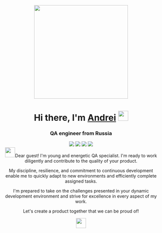<div id="header" align="center">
<img src="https://i.giphy.com/media/v1.Y2lkPTc5MGI3NjExYTV0Mnc4YnZ5cmlqbTE3NmFnOTg4ZG5oMzdkdXRwajNyZXJtOTQ1OSZlcD12MV9pbnRlcm5hbF9naWZfYnlfaWQmY3Q9Zw/ZmrLi7eC703u/giphy.gif" width="300"/>
</div>
<h1 align="center">Hi there, I'm <a href="https://spb.hh.ru/resume/16ea14f5ff0cce0b210039ed1f574530673261" target="_blank"> Andrei</a> 
<img src="https://github.com/blackcater/blackcater/raw/main/images/Hi.gif" height="32"/></h1>
<h3 align="center">QA engineer from Russia</h3>
<div align="center">
<a href="https://t.me/your_reflections_API" target="_blank" style="text-decoration: none;">
<img src="https://img.shields.io/badge/Telegram-24A1DE?style=for-the-badge&logo=Telegram&logoColor=FFFFFF"/>
</a>
<a href="https://wa.me/89811445303" target="_blank" style="text-decoration: none;">
<img src="https://img.shields.io/badge/WhatsApp-25D366?style=for-the-badge&logo=WhatsApp&logoColor=FFFFFF"/>
</a>
<a href="https://vk.com/id51118177" target="_blank" style="text-decoration: none;">
<img src="https://img.shields.io/badge/VK-4682B4?style=for-the-badge&logo=VK&logoColor=FFFFFF"/>
</a>
<a href="https://www.instagram.com/your.reflections" target="_blank" style="text-decoration: none;">
<img src="https://img.shields.io/badge/Instagram-E4405F?style=for-the-badge&logo=Instagram&logoColor=FFFFFF"/>
</a>
</div>
<div align="center" 
    <p><img src="https://github.com/blackcater/blackcater/raw/main/images/Hi.gif" height="32"/></h1>Dear guest! I'm young and energetic QA specialist. I'm ready to work diligently and contribute to the quality of your product.</p>
    <p>My discipline, resilience, and commitment to continuous development enable me to quickly adapt to new environments and efficiently complete assigned tasks.</p>
    <p>I'm prepared to take on the challenges presented in your dynamic development environment and strive for excellence in every aspect of my work.</p>
    <p>Let's create a product together that we can be proud of!</p> <img src="https://github.com/AndreiSmirnov13/Animated-Fluent-Emojis/blob/master/Emojis/People/Technologist.png?raw=true" height="32"/></h1>
</div>
